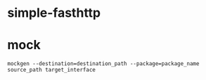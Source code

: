 # simple-fasthttp

# mock
```
mockgen --destination=destination_path --package=package_name source_path target_interface
```